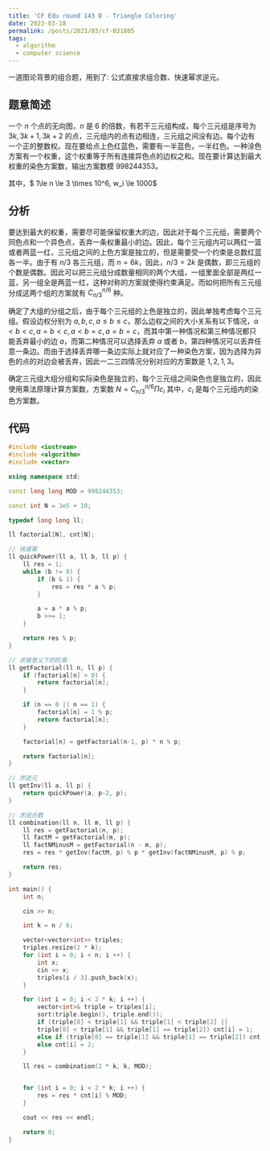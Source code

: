 ```yaml
---
title: 'CF Edu round 143 D - Triangle Coloring'
date: 2023-03-18
permalink: /posts/2023/03/cf-031805
tags:
  - algorithm
  - computer science
---
```


一道图论背景的组合题，用到了: 公式直接求组合数、快速幂求逆元。

## 题意简述

一个 $n$ 个点的无向图，$n$ 是 6 的倍数，有若干三元组构成，每个三元组是序号为 $3k, 3k + 1, 3k + 2$ 的点，三元组内的点有边相连，三元组之间没有边。每个边有一个正的整数权。现在要给点上色红蓝色，需要有一半蓝色，一半红色。一种涂色方案有一个权重，这个权重等于所有连接异色点的边权之和。现在要计算达到最大权重的染色方案数，输出方案数模 998244353。

其中，$ 1\le n \le 3 \times 10^6, w_i \le 1000$

## 分析

要达到最大的权重，需要尽可能保留权重大的边，因此对于每个三元组，需要两个同色点和一个异色点，丢弃一条权重最小的边。因此，每个三元组内可以两红一篮或者两蓝一红，三元组之间的上色方案是独立的，但是需要受一个约束是总数红蓝各一半。由于有 $n / 3$ 各三元组，而 $n = 6k$，因此，$n / 3 = 2k$ 是偶数，即三元组的个数是偶数。因此可以把三元组分成数量相同的两个大组，一组里面全部是两红一蓝，另一组全是两蓝一红，这种对称的方案就使得约束满足。而如何把所有三元组分成这两个组的方案就有 $C_{n/3}^{n/6}$ 种。

确定了大组的分组之后，由于每个三元组的上色是独立的，因此单独考虑每个三元组。假设边权分别为 $a, b, c, a \le b \le c$，那么边权之间的大小关系有以下情况，$a \lt b \lt c, a = b \lt c, a\lt b = c, a = b = c$，而其中第一种情况和第三种情况都只能丢弃最小的边 $a$，而第二种情况可以选择丢弃 $a$ 或者 $b$，第四种情况可以丢弃任意一条边。而由于选择丢弃哪一条边实际上就对应了一种染色方案，因为选择为异色的点的对边会被丢弃，因此一二三四情况分别对应的方案数是 $1, 2, 1, 3$。

确定三元组大组分组和实际染色是独立的，每个三元组之间染色也是独立的，因此使用乘法原理计算方案数，方案数 $N = C_{n/3}^{n/6} \Pi c_i$ 其中，$c_i$ 是每个三元组内的染色方案数。

## 代码

```cpp
#include <iostream>
#include <algorithm>
#include <vector>

using namespace std;

const long long MOD = 998244353;

const int N = 3e5 + 10;

typedef long long ll;

ll factorial[N], cnt[N];

// 快速幂
ll quickPower(ll a, ll b, ll p) {
    ll res = 1;
    while (b != 0) {
        if (b & 1) {
            res = res * a % p;
        }

        a = a * a % p;
        b >>= 1;
    }

    return res % p;
}

// 求模意义下的阶乘
ll getFactorial(ll n, ll p) {
    if (factorial[n] > 0) {
        return factorial[n];
    }

    if (n == 0 || n == 1) {
        factorial[n] = 1 % p;
        return factorial[n];
    }

    factorial[n] = getFactorial(n-1, p) * n % p;

    return factorial[n];
}

// 求逆元
ll getInv(ll a, ll p) {
    return quickPower(a, p-2, p);
}

// 求组合数
ll combination(ll n, ll m, ll p) {
    ll res = getFactorial(n, p);
    ll factM = getFactorial(m, p);
    ll factNMinusM = getFactorial(n - m, p);
    res = res * getInv(factM, p) % p * getInv(factNMinusM, p) % p;

    return res;
}

int main() {
    int n;

    cin >> n;

    int k = n / 6;

    vector<vector<int>> triples;
    triples.resize(2 * k);
    for (int i = 0; i < n; i ++) {
        int x;
        cin >> x;
        triples[i / 3].push_back(x);
    }

    for (int i = 0; i < 2 * k; i ++) {
        vector<int>& triple = triples[i];
        sort(triple.begin(), triple.end());
        if (triple[0] < triple[1] && triple[1] < triple[2] ||
        triple[0] < triple[1] && triple[1] == triple[2]) cnt[i] = 1;
        else if (triple[0] == triple[1] && triple[1] == triple[2]) cnt[i] = 3;
        else cnt[i] = 2;
    }

    ll res = combination(2 * k, k, MOD);


    for (int i = 0; i < 2 * k; i ++) {
        res = res * cnt[i] % MOD;
    }

    cout << res << endl;

    return 0;
}
```